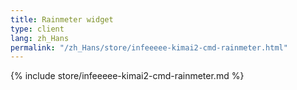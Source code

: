 ```yaml
---
title: Rainmeter widget
type: client
lang: zh_Hans
permalink: "/zh_Hans/store/infeeeee-kimai2-cmd-rainmeter.html"
---
```


{% include store/infeeeee-kimai2-cmd-rainmeter.md %}

